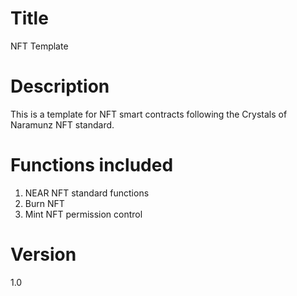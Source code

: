 # Title
NFT Template

# Description
This is a template for NFT smart contracts following the Crystals of Naramunz NFT standard.

# Functions included
1. NEAR NFT standard functions
2. Burn NFT
3. Mint NFT permission control

# Version
1.0
